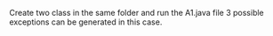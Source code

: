 Create two class in the same folder and run the A1.java file 3 possible exceptions can be generated in this case.
